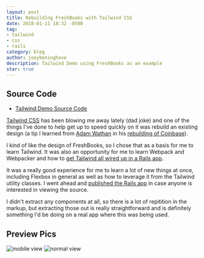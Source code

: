 ```yaml
---
layout: post
title: Rebuilding FreshBooks with Tailwind CSS
date: 2018-01-11 18:32 -0500
tag:
- tailwind
- css
- rails
category: blog
author: joeybeninghove
description: Tailwind Demo using FreshBooks as an example
star: true
---
```


## Source Code

* [Tailwind Demo Source Code](https://github.com/joeybeninghove/freshbarks-tailwind-demo)

[Tailwind CSS](http://tailwindcss.com) has been blowing me away lately (dad joke) and one of the things I've done to help get up to speed quickly on it was rebuild an existing design (a tip I learned from [Adam Wathan](http://adamwathan.me) in his [rebuilding of Coinbase](https://www.youtube.com/watch?v=7gX_ApBeSpQ&t=3373s)).

I kind of like the design of FreshBooks, so I chose that as a basis for me to learn Tailwind.  It was also an opportunity for me to learn Webpack and Webpacker and how to [get Tailwind all wired up in a Rails app](https://www.artmann.co/articles/adding-tailwind-css-to-your-rails-app).

It was a really good experience for me to learn a lot of new things at once, including Flexbox in general as well as how to leverage it from the Tailwind utility classes.  I went ahead and [published the Rails app](https://github.com/joeybeninghove/freshbarks-tailwind-demo) in case anyone is interested in viewing the source.

I didn't extract any components at all, so there is a lot of repitition in the markup, but extracting those out is really straightforward and is definitely something I'd be doing on a real app where this was being used.

## Preview Pics

![mobile view](http://link.joey.io/Q3QpnN/8OssPqCoUd+)
![normal view](http://link.joey.io/nHmh6l/lU47sRrfZG+)
